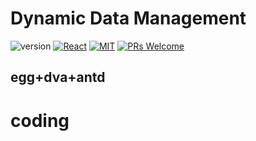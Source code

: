 # Dynamic Data Management

![version](https://img.shields.io/badge/version-v1.0.0-brightgreen.svg?style=flat-square) [![React](https://img.shields.io/badge/react-16.x.x-brightgreen.svg?style=flat-square)](https://github.com/facebook/react) [![MIT](https://img.shields.io/dub/l/vibe-d.svg?style=flat-square)](http://opensource.org/licenses/MIT) [![PRs Welcome](https://img.shields.io/badge/PRs-welcome-brightgreen.svg?style=flat-square)](https://reactjs.org/docs/how-to-contribute.html#your-first-pull-request)


## egg+dva+antd 

# coding